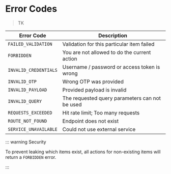 # Error Codes

> TK

| Error Code            | Description                                    |
| --------------------- | ---------------------------------------------- |
| `FAILED_VALIDATION`   | Validation for this particular item failed     |
| `FORBIDDEN`           | You are not allowed to do the current action   |
| `INVALID_CREDENTIALS` | Username / password or access token is wrong   |
| `INVALID_OTP`         | Wrong OTP was provided                         |
| `INVALID_PAYLOAD`     | Provided payload is invalid                    |
| `INVALID_QUERY`       | The requested query parameters can not be used |
| `REQUESTS_EXCEEDED`   | Hit rate limit; Too many requests              |
| `ROUTE_NOT_FOUND`     | Endpoint does not exist                        |
| `SERVICE_UNAVAILABLE` | Could not use external service                 |

::: warning Security

To prevent leaking which items exist, all actions for non-existing items will return a `FORBIDDEN` error.

:::
